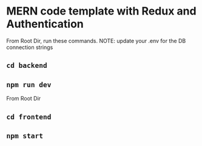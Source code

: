 # MERN code template with Redux and Authentication

From Root Dir, run these commands. NOTE: update your .env for the DB connection strings

## `cd backend`

## `npm run dev`

From Root Dir

## `cd frontend`

## `npm start`

